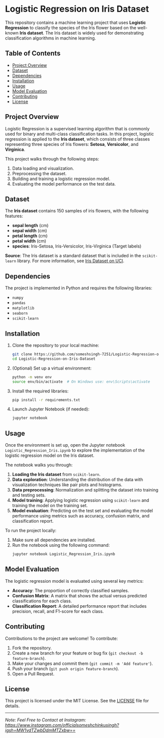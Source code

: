 
# Logistic Regression on Iris Dataset

This repository contains a machine learning project that uses **Logistic Regression** to classify the species of the Iris flower based on the well-known **Iris dataset**. The Iris dataset is widely used for demonstrating classification algorithms in machine learning.

## Table of Contents
- [Project Overview](#project-overview)
- [Dataset](#dataset)
- [Dependencies](#dependencies)
- [Installation](#installation)
- [Usage](#usage)
- [Model Evaluation](#model-evaluation)
- [Contributing](#contributing)
- [License](#license)

## Project Overview
Logistic Regression is a supervised learning algorithm that is commonly used for binary and multi-class classification tasks. In this project, logistic regression is applied to the **Iris dataset**, which consists of three classes representing three species of Iris flowers: **Setosa**, **Versicolor**, and **Virginica**. 

This project walks through the following steps:
1. Data loading and visualization.
2. Preprocessing the dataset.
3. Building and training a logistic regression model.
4. Evaluating the model performance on the test data.

## Dataset
The **Iris dataset** contains 150 samples of iris flowers, with the following features:
- **sepal length** (cm)
- **sepal width** (cm)
- **petal length** (cm)
- **petal width** (cm)
- **species**: Iris-Setosa, Iris-Versicolor, Iris-Virginica (Target labels)

**Source**: The Iris dataset is a standard dataset that is included in the `scikit-learn` library. For more information, see [Iris Dataset on UCI](https://archive.ics.uci.edu/ml/datasets/iris).

## Dependencies
The project is implemented in Python and requires the following libraries:
- `numpy`
- `pandas`
- `matplotlib`
- `seaborn`
- `scikit-learn`

## Installation
1. Clone the repository to your local machine:
    ```bash
    git clone https://github.com/someshsingh-7251/Logistic-Regression-on-Iris-Dataset.git
    cd Logistic-Regression-on-Iris-Dataset
    ```

2. (Optional) Set up a virtual environment:
    ```bash
    python -m venv env
    source env/bin/activate  # On Windows use: env\Scripts\activate
    ```

3. Install the required libraries:
    ```bash
    pip install -r requirements.txt
    ```

4. Launch Jupyter Notebook (if needed):
    ```bash
    jupyter notebook
    ```

## Usage
Once the environment is set up, open the Jupyter notebook `Logistic_Regression_Iris.ipynb` to explore the implementation of the logistic regression model on the Iris dataset.

The notebook walks you through:
1. **Loading the Iris dataset** from `scikit-learn`.
2. **Data exploration**: Understanding the distribution of the data with visualization techniques like pair plots and histograms.
3. **Data preprocessing**: Normalization and splitting the dataset into training and testing sets.
4. **Model training**: Applying logistic regression using `scikit-learn` and training the model on the training set.
5. **Model evaluation**: Predicting on the test set and evaluating the model performance using metrics such as accuracy, confusion matrix, and classification report.

To run the project locally:
1. Make sure all dependencies are installed.
2. Run the notebook using the following command:
   ```bash
   jupyter notebook Logistic_Regression_Iris.ipynb
   ```

## Model Evaluation
The logistic regression model is evaluated using several key metrics:
- **Accuracy**: The proportion of correctly classified samples.
- **Confusion Matrix**: A matrix that shows the actual versus predicted classifications for each class.
- **Classification Report**: A detailed performance report that includes precision, recall, and F1-score for each class.

## Contributing
Contributions to the project are welcome! To contribute:
1. Fork the repository.
2. Create a new branch for your feature or bug fix (`git checkout -b feature-branch`).
3. Make your changes and commit them (`git commit -m 'Add feature'`).
4. Push your branch (`git push origin feature-branch`).
5. Open a Pull Request.

## License
This project is licensed under the MIT License. See the [LICENSE](LICENSE) file for details.

---

*Note: Feel Free to Contact at Instagram: https://www.instagram.com/officialsomeshchinkusingh?igsh=MW1vdTZwbDdmMTZxbw==*
